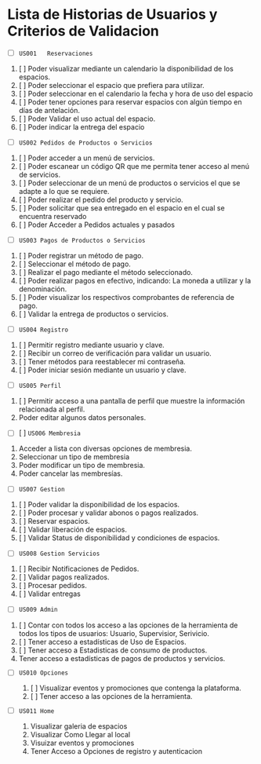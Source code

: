# Lista de Historias de Usuarios y Criterios de Validacion

- [ ]   ```US001   Reservaciones```
  1. [ ] Poder visualizar mediante un calendario la disponibilidad de los espacios.
  2. [ ] Poder seleccionar el espacio que prefiera para utilizar.
  3. [ ] Poder seleccionar en el calendario la fecha y hora de uso del espacio
  4. [ ] Poder tener opciones para reservar espacios con algún tiempo en días de antelación.
  5. [ ] Poder Validar el uso actual del espacio.
  6. [ ] Poder indicar la entrega del espacio

- [ ]   ```US002 Pedidos de Productos o Servicios```
  1. [ ] Poder acceder a un menú de servicios.
  2. [ ] Poder escanear un código QR que me permita tener acceso al menú de servicios.
  3. [ ] Poder seleccionar de un menú de productos o servicios el que se adapte a lo que se requiere.
  4. [ ] Poder realizar el pedido del producto y servicio.
  5. [ ] Poder solicitar que sea entregado en el espacio en el cual se encuentra reservado
  6. [ ] Poder Acceder a Pedidos actuales y pasados

- [ ]  ```US003 Pagos de Productos o Servicios```
  1. [ ] Poder registrar un método de pago.
  2. [ ] Seleccionar el método de pago.
  3. [ ] Realizar el pago mediante el método seleccionado.
  4. [ ] Poder realizar pagos en efectivo, indicando: La moneda a utilizar y la denominación.
  5. [ ] Poder visualizar los respectivos comprobantes de referencia de pago.
  6. [ ] Validar la entrega de productos o servicios.

- [ ]  ```US004 Registro```
  1. [ ] Permitir registro mediante usuario y clave.
  2. [ ] Recibir un correo de verificación para validar un usuario.
  3. [ ] Tener métodos para reestablecer mi contraseña.
  4. [ ] Poder iniciar sesión mediante un usuario y clave.

- [ ]  ```US005 Perfil```
  1. [ ] Permitir acceso a una pantalla de perfil que muestre la información relacionada al perfil.
  2. Poder editar algunos  datos personales.

- [ ]   [ ] ```US006 Membresia```
  1. Acceder a lista con diversas opciones de membresia.
  2. Seleccionar un tipo de membresia
  3. Poder modificar un tipo de membresia.
  4. Poder cancelar las membresías.

- [ ]   ```US007 Gestion```
  1. [ ] Poder validar la disponibilidad de los espacios.
  2. [ ] Poder procesar y validar abonos o pagos realizados.
  3. [ ] Reservar espacios.
  4. [ ] Validar liberación de espacios.
  5. [ ] Validar Status de disponibilidad y condiciones de espacios.

- [ ]   ```US008 Gestion Servicios```
   1. [ ] Recibir Notificaciones de Pedidos.
   2. [ ] Validar pagos realizados.
   3. [ ] Procesar pedidos.
   4. [ ] Validar entregas

- [ ]   ```US009 Admin```
   1. [ ] Contar con todos los acceso a las opciones de la herramienta de todos los tipos de usuarios: Usuario, Supervisior, Serivicio.
   2. [ ] Tener acceso a estadísticas de Uso de Espacios.
   3. [ ] Tener acceso a Estadisticas de consumo de productos.
   4. Tener acceso a estadísticas de pagos de productos y servicios.

- [ ]   ```US010 Opciones```
    1. [ ] Visualizar eventos y promociones que contenga la plataforma.
    2. [ ] Tener acceso a las opciones de la herramienta.

- [ ]   ```US011 Home```
    1. Visualizar galeria de espacios
    2. Visualizar Como Llegar al local
    3. Visuizar eventos y promociones
    4. Tener Acceso a Opciones de registro y autenticacion
